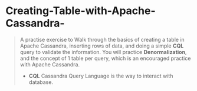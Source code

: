 # Creating-Table-with-Apache-Cassandra-
> A practise exercise to Walk through the basics of creating a table in Apache Cassandra, inserting rows of data, and doing a simple **CQL** query to validate the information. You will practice **Denormalization**, and the concept of 1 table per query, which is an encouraged practice with Apache Cassandra.
> - **CQL** Cassandra Query Language is the way to interact with database.
